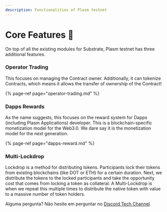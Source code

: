 ```yaml
---
description: Functionalities of Plasm testnet
---
```


# Core Features 🏡

 On top of all the existing modules for Substrate, Plasm testnet has three additional features.

### **Operator Trading**

This focuses on managing the Contract owner. Additionally, it can tokenize Contracts, which means it allows the transfer of ownership of the Contract!

{% page-ref page="operator-trading.md" %}

### **Dapps Rewards**

As the name suggests, this focuses on the reward system for Dapps \(including Plasm Applications\) developer. This is a blockchain-specific monetization model for the Web3.0. We dare say it is the monetization model for the next generation.

{% page-ref page="dapps-reward.md" %}

### **Multi-Lockdrop**

Lockdrop is a method for distributing tokens. Participants lock their tokens from existing blockchains \(like DOT or ETH\) for a certain duration. Next, we distribute the tokens to the locked participants and take the opportunity cost that comes from locking a token as collateral. A Multi-Lockdrop is when we repeat this multiple times to distribute the native token with value to a massive number of token holders.

Alguma pergunta? Não hesite em perguntar no [Discord Tech Channel](https://discord.gg/Z3nC9U4).

